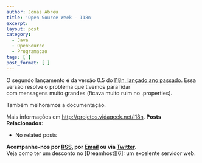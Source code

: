 ```yaml
---
author: Jonas Abreu
title: 'Open Source Week - I18n'
excerpt:
layout: post
category:
  - Java
  - OpenSource
  - Programacao
tags: [ ]
post_format: [ ]
---
```

O segundo lançamento é da versão 0.5 do [I18n, lançado ano passado][1]. Essa versão resolve o problema que tivemos para lidar  
com mensagens muito grandes (ficava muito ruim no .properties).

Também melhoramos a documentação.

Mais informações em <http://projetos.vidageek.net/i18n>. 
**Posts Relacionados:** 
*   No related posts









**Acompanhe-nos por [ RSS][3], por [Email][4] ou via [Twitter][5].**  
Veja como ter um desconto no [Dreamhost][6]: um excelente servidor web.

 [1]: http://vidageek.net/2010/02/24/i18n-para-java/
 [2]: https://twitter.com/share
 [3]: http://feeds.feedburner.com/VidaGeek
 [4]: http://feedburner.google.com/fb/a/mailverify?uri=VidaGeek&loc=pt_BR
 [5]: http://twitter.com/blogvidageek

